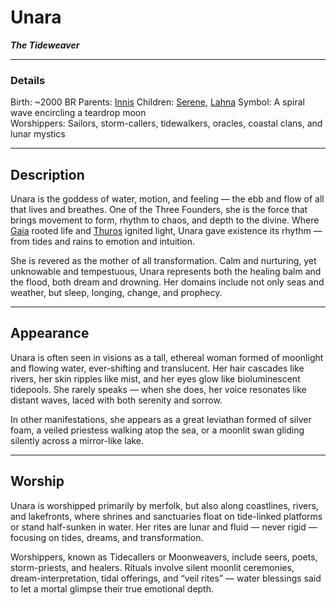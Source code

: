 # **Unara**

**_The Tideweaver_**

---

### Details

Birth: \~2000 BR
Parents: [Innis](Innis.md) 
Children: [Serene](Serene.md), [Lahna](Lahna.md)
Symbol: A spiral wave encircling a teardrop moon  
Worshippers: Sailors, storm-callers, tidewalkers, oracles, coastal clans, and lunar mystics

---

## Description

Unara is the goddess of water, motion, and feeling — the ebb and flow of all that lives and breathes. One of the Three Founders, she is the force that brings movement to form, rhythm to chaos, and depth to the divine. Where [Gaia](Gaia.md) rooted life and [Thuros](Thuros.md) ignited light, Unara gave existence its rhythm — from tides and rains to emotion and intuition.

She is revered as the mother of all transformation. Calm and nurturing, yet unknowable and tempestuous, Unara represents both the healing balm and the flood, both dream and drowning. Her domains include not only seas and weather, but sleep, longing, change, and prophecy.

---

## Appearance

Unara is often seen in visions as a tall, ethereal woman formed of moonlight and flowing water, ever-shifting and translucent. Her hair cascades like rivers, her skin ripples like mist, and her eyes glow like bioluminescent tidepools. She rarely speaks — when she does, her voice resonates like distant waves, laced with both serenity and sorrow.

In other manifestations, she appears as a great leviathan formed of silver foam, a veiled priestess walking atop the sea, or a moonlit swan gliding silently across a mirror-like lake.

---

## Worship

Unara is worshipped primarily by merfolk, but also along coastlines, rivers, and lakefronts, where shrines and sanctuaries float on tide-linked platforms or stand half-sunken in water. Her rites are lunar and fluid — never rigid — focusing on tides, dreams, and transformation.

Worshippers, known as Tidecallers or Moonweavers, include seers, poets, storm-priests, and healers. Rituals involve silent moonlit ceremonies, dream-interpretation, tidal offerings, and “veil rites” — water blessings said to let a mortal glimpse their true emotional depth.